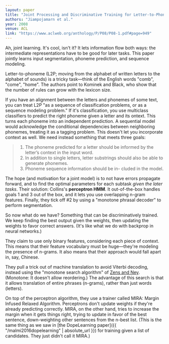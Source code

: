 ```yaml
---
layout: paper
title: "Joint Processing and Discriminative Training for Letter-to-Phoneme Conversion"
authors: "Jiampojamarn et al."
year: 2008
venue: ACL
link: "https://www.aclweb.org/anthology/P/P08/P08-1.pdf#page=949"
---
```


Ah, joint learning. It's cool, isn't it? It lets information flow both ways: the intermediate representations have to be good for later tasks. This paper jointly learns input segmentation, phoneme prediction, and sequence modeling.

<!--more-->

Letter-to-phoneme (L2P; moving from the alphabet of written letters to the alphabet of sounds) is a tricky task—think of the English words "comb", "come", "home". The authors point to Kominek and Black, who show that the number of rules can grow with the lexicon size.

If you have an alignment between the letters and phonemes of some text, you can treat L2P "as a sequence of classification problems, or as a sequence modeling problem." If it's classification, you use multiclass classifiers to predict the right phoneme given a letter and its ontext. This turns each phoneme into an independent prediction. A sequential model would acknowledge the conditional dependencies between neighboring phonemes, treating it as a tagging problem. This doesn't let you incorporate context as well. We need instead something that meets three goals:

> 1. The phoneme predicted for a letter should be informed by the letter’s context in the input word.
> 2. In addition to single letters, letter substrings should also be able to generate phonemes.
> 3. Phoneme sequence information should be in- cluded in the model.

The hope (and motivation for a joint model) is to not have errors propagate forward, and to find the optimal parameters for each subtask *given the later tasks*. Their solution: Collins's **perceptron HMM**. It out-of-the-box handles goals 1 and 3 out of the box, and it lets you use overlapping n-gram features. Finally, they tick off #2 by using a "monotone phrasal decoder" to perform segmentation.

So now what do we have? Something that can be discriminatively trained. We keep finding the best output given the weights, then updating the weights to favor correct answers. (It's like what we do with backprop in neural networks.)

They claim to use only binary features, considering each piece of context. This means that their feature vocabulary must be huge—they're modeling the presence of n-grams. It also means that their approach would fall apart in, say, Chinese.

They pull a trick out of machine translation to avoid Viterbi decoding, instead using the "monotone search algorithm" of [Zens and Ney](https://www.aclweb.org/anthology/N04-1033). (Monotone: It doesn't allow reordering.) The advantage of this search is that it allows translation of entire phrases (n-grams), rather than just words (letters). 

On top of the perceptron algorithm, they use a trainer called MIRA: Margin Infused Relaxed Algorithm. Perceptrons don't update weights if they're already predicting correctly. MIRA, on the other hand, tries to increase the margin when it gets things right, trying to update in favor of the best sentence, down-weighting other sentences from the n-best list. (This is the same thing as we saw in [the DopeLearning paper]({{ "/malmi2016dopelearning" | absolute_url }}) for training given a list of candidates. They just didn't call it MIRA.)

